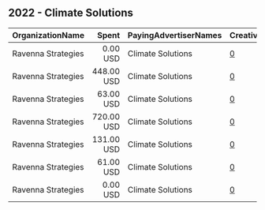 ## 2022 - Climate Solutions 
|OrganizationName|Spent|PayingAdvertiserNames|CreativeUrls|Impressions|Genders|AgeBrackets|CountryCodes|BillingAddresses|CandidateBallotInformation|
|:---|---:|:---|:---|---:|:---|:---|:---|:---|:---|
|Ravenna Strategies|0.00 USD|Climate Solutions|[0](https://www.snap.com/political-ads/asset/c80cf60b38b943b7feff79cca56850ca0028f1fc0b88f76ae417ca9413538c9d?mediaType=mp4)|40||18+|united states|US|Climate Resiliency Budget|
|Ravenna Strategies|448.00 USD|Climate Solutions|[0](https://www.snap.com/political-ads/asset/f7db8da2f4b620ba6b7ed206669883e34e1d70eb31ec341caa0d8944647091c0?mediaType=mp4)|54,962||18+|united states|US|Climate Resiliency Budget|
|Ravenna Strategies|63.00 USD|Climate Solutions|[0](https://www.snap.com/political-ads/asset/1315f72714d81c1ea115b0f83357c3b712d36fdbb18c54197a5382e778f87c7b?mediaType=mp4)|9,031||18+|united states|US|Climate Resiliency Budget|
|Ravenna Strategies|720.00 USD|Climate Solutions|[0](https://www.snap.com/political-ads/asset/f7983815b4c8ddd627e8d5a71369f4fc32fd07bc4ddbd886e135839ff746d396?mediaType=mp4)|91,847||18+|united states|US|Climate Resiliency Budget|
|Ravenna Strategies|131.00 USD|Climate Solutions|[0](https://www.snap.com/political-ads/asset/c80cf60b38b943b7feff79cca56850ca0028f1fc0b88f76ae417ca9413538c9d?mediaType=mp4)|22,931||18+|united states|US|Climate Resiliency Budget|
|Ravenna Strategies|61.00 USD|Climate Solutions|[0](https://www.snap.com/political-ads/asset/1315f72714d81c1ea115b0f83357c3b712d36fdbb18c54197a5382e778f87c7b?mediaType=mp4)|11,358||18+|united states|US|Climate Resiliency Budget|
|Ravenna Strategies|0.00 USD|Climate Solutions|[0](https://www.snap.com/political-ads/asset/f7983815b4c8ddd627e8d5a71369f4fc32fd07bc4ddbd886e135839ff746d396?mediaType=mp4)|45||18+|united states|US|Climate Resiliency Budget|
